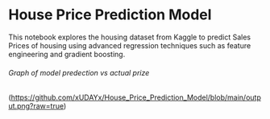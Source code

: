 # House Price Prediction Model
This notebook explores the housing dataset from Kaggle to predict Sales Prices of housing using advanced regression techniques such as feature engineering and gradient boosting.

###### Graph of model predection vs actual prize
(https://github.com/xUDAYx/House_Price_Prediction_Model/blob/main/output.png?raw=true)
